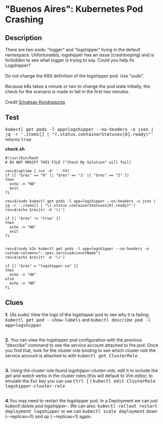 # "Buenos Aires": Kubernetes Pod Crashing

## Description

There are two pods: "logger" and "logshipper" living in the default namespace. Unfortunately, logshipper has an issue (crashlooping) and is forbidden to see what logger is trying to say. Could you help fix Logshipper?
<br><br>
Do not change the K8S definition of the logshipper pod. Use "sudo".
<br><br>Because k8s takes a minute or two to change the pod state initially, the check for the scenario is made to fail in the first two minutes.
<br><br>Credit <a href="https://www.linkedin.com/in/srivatsav-kondragunta/">Srivatsav Kondragunta</a>

## Test

<kbd>kubectl get pods -l app=logshipper --no-headers -o json | jq -r '.items[] | "\(.status.containerStatuses[0].ready)"'</kbd>  returns <kbd>true</kbd>


<b>check.sh</b>

```
#!/usr/bin/bash
# DO NOT MODIFY THIS FILE ("Check My Solution" will fail)

res=$(uptime | cut -d' ' -f4)
if [[ "$res" == "0" || "$res" == "1" || "$res" == "2" ]]
then
  echo -n "NO"
  exit
fi

res=$(sudo kubectl get pods -l app=logshipper --no-headers -o json | jq -r '.items[] | "\(.status.containerStatuses[0].ready)"')
res=$(echo $res|tr -d '\r')

if [[ "$res" != "true" ]]
then
  echo -n "NO"
  exit
fi


res=$(sudo k3s kubectl get pods -l app=logshipper --no-headers -o custom-columns=":.spec.serviceAccountName")
res=$(echo $res|tr -d '\r')

if [[ "$res" = "logshipper-sa" ]]
then
  echo -n "OK"
else
  echo -n "NO"
fi
```

## Clues

<b>1.</b> (As sudo) View the logs of the logshipper pod to see why it is failing: <kbd>kubectl get pod --show-labels</kbd> and <kbd>kubectl describe pod -l app=logshipper</kbd>.<br><br> 

<b>2.</b> You can view the logshipper pod configuration with the previous "describe" command to see the service account attached to the pod. Once you find that, look for the cluster role binding to see which cluster role the service account is attached to with <kbd>kubectl get ClusterRole</kbd><br><br>

<b>3.</b> Using the cluster role found <i>logshipper-cluster-role</i>, edit it to include the <i>get</i> and <i>watch</i> verbs in the cluster roles (this will default to Vim editor, to emulate the Esc key you can use <kbd>Ctrl [</kbd> ) <kbd>kubectl edit ClusterRole logshipper-cluster-role</kbd><br><br>

<b>4.</b>You may need to restart the logshipper pod. In a Deployment we can just <i>kubectl delete pod logshipper-</i>. We can also: <kbd>kubectl rollout restart deployment logshipper</kbd> or we can <kbd>kubectl scale deployment</kbd> down (--replicas=0) and up (--replicas=1) again.
